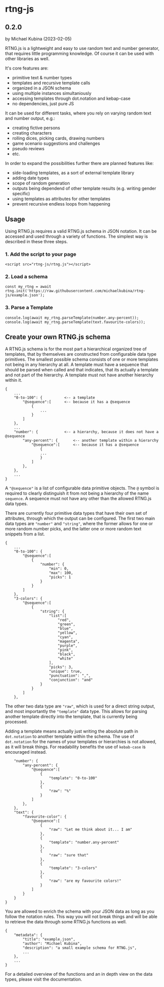 # rtng-js
## 0.2.0
by Michael Kubina
(2023-02-05)

RTNG.js is a lightweight and easy to use random text and number generator, that requires little programming knowledge. Of course it can be used with other libraries as well.

It's core features are:
- primitive text & number types
- templates and recursive template calls
- organized in a JSON schema
- using multiple instances simultaniously
- accessing templates through dot.notation and kebap-case
- no dependencies, just pure JS

It can be used for different tasks, where you rely on varying random text and number output, e.g.:
- creating fictive persons
- creating characters
- rolling dices, picking cards, drawing numbers
- game scenario suggestions and challenges
- pseudo reviews
- etc.

In order to expand the possibilities further there are planned features like:
- side-loading templates, as a sort of external template library
- adding date types
- scope of random generation
- outputs being dependend of other template results (e.g. writing gender specific)
- using templates as attributes for other templates
- prevent recursive endless loops from happening

## Usage
Using RTNG.js requires a valid RTNG.js schema in JSON notation. It can be accessed and used through a variety of functions. The simplest way is described in these three steps.

### 1. Add the script to your page

```
<script src="rtng-js/rtng.js"></script>
```

### 2. Load a schema

```
const my_rtng = await rtng.init('https://raw.githubusercontent.com/michaelkubina/rtng-js/example.json');
```

### 3. Parse a Template

```
console.log(await my_rtng.parseTemplate(number.any-percent));
console.log(await my_rtng.parseTemplate(text.favourite-colors));
```

## Create your own RTNG.js schema
A RTNG.js schema is for the most part a hierarchical organized tree of templates, that by themselves are constructed from configurable data type primitives. The smallest possible schema consists of one or more templates not being in any hierarchy at all. A template must have a sequence that should be parsed when called and that indicates, that its actually a template and not part of the hierarchy. A template must not have another hierarchy within it.

```
{
    ...
    "0-to-100": {          <-- a template
        "@sequence":[      <-- because it has a @sequence
            {
                ...
            }
        ]
    },
    ...
    "number": {            <-- a hierarchy, because it does not have a @sequence
        "any-percent": {       <-- another template within a hierarchy
            "@sequence":[      <-- because it has a @sequence
                {
                ...
                }
            ]
        },
    },
    ...
}
```

A `"@sequence"` is a list of configurable data primitive objects. The `@` symbol is required to clearly distinguish it from not being a hierarchy of the name `sequence`. A sequence must not have any other than the allowed RTNG.js data types.

There are currently four primitive data types that have their own set of attributes, through which the output can be configured. The first two main data types are `"number"` and `"string"`, where the former allows for one or more random number picks, and the latter one or more random text snippets from a list.

```
{
    ...
    "0-to-100": {
        "@sequence":[
            {
                "number": {
                    "min": 0,
                    "max": 100,
                    "picks": 1
                }
            }
        ]
    },
    "3-colors": {
        "@sequence":[
            {
                "string": {
                    "list":[
                        "red",
                        "green",
                        "blue",
                        "yellow",
                        "cyan",
                        "magenta",
                        "purple",
                        "pink",
                        "black",
                        "white"
                    ],
                    "picks": 3,
                    "unique": true,
                    "punctuation": ",",
                    "conjunction": "and"
                }
            }
        ]
    },
```

The other two data type are `"raw"`, which is used for a direct string output, and most importantly the `"template"` data type. This allows for parsing another template directly into the template, that is currently being processed.

Adding a template means actually just writing the absolute path in `dot.notation` to another template within the schema. The use of `dot.notation` for the names of your templates or hierarchies is not allowed, as it will break things. For readability benefits the use of `kebab-case` is encouraged instead.

```
    "number": {
        "any-percent": {
            "@sequence":[
                {
                    "template": "0-to-100"
                },
                {
                    "raw": "%"
                }
            ]
        },
    },
    "text": {
        "favourite-color": {
            "@sequence":[
                {
                    "raw": "Let me think about it... I am"
                },
                {
                    "template": "number.any-percent"
                },
                {
                    "raw": "sure that"
                },
                {
                    "template": "3-colors"
                },
                {
                    "raw": "are my favourite colors!"
                }
            ]
        }
    }
}
```

You are allowed to enrich the schema with your JSON data as long as you follow the notation rules. This way you will not break things and will be able to retrieve the data through some RTNG.js functions as well.

```
{
    "metadata": {
        "title": "example.json",
        "author": "Michael Kubina",
        "description": "a small example schema for RTNG.js",
        ...
    },
    ...
}
```

For a detailed overview of the functions and an in depth view on the data types, please visit the documentation.